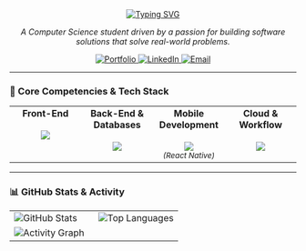 <div align="center">
  <a href="https://git.io/typing-svg">
    <img src="https://readme-typing-svg.herokuapp.com?font=Fira+Code&size=35&pause=1000&color=FFFFFF&center=true&vCenter=true&width=435&lines=ARTHUR+MARTINS+FREIRE" alt="Typing SVG" />
  </a>
</div>

<p align="center">
  <i>A Computer Science student driven by a passion for building software solutions that solve real-world problems.</i>
</p>

<div align="center">
  <a href="https://arthur-freire-portfolio.vercel.app/" target="_blank">
    <img src="https://img.shields.io/badge/Portfolio-34D399?style=for-the-badge&logo=vercel&logoColor=white" alt="Portfolio"/>
  </a>
  <a href="https://www.linkedin.com/in/arthur-martins-freire-3b9b75223/" target="_blank">
    <img src="https://img.shields.io/badge/LinkedIn-0077B5?style=for-the-badge&logo=linkedin&logoColor=white" alt="LinkedIn"/>
  </a>
  <a href="mailto:arthurmartinsfreire.cc@gmail.com">
    <img src="https://img.shields.io/badge/Email-D14836?style=for-the-badge&logo=gmail&logoColor=white" alt="Email"/>
  </a>
</div>

---

### 🚀 Core Competencies & Tech Stack

<table width="100%">
  <tr align="center">
    <td valign="top" width="25%">
      <strong>Front-End</strong><br><br>
      <img src="https://skillicons.dev/icons?i=react,nextjs,ts,js,html,css" />
    </td>
    <td valign="top" width="25%">
      <strong>Back-End & Databases</strong><br><br>
      <img src="https://skillicons.dev/icons?i=java,spring,nodejs,mongodb" />
    </td>
    <td valign="top" width="25%">
      <strong>Mobile Development</strong><br><br>
      <img src="https://skillicons.dev/icons?i=swift,react" />
      <br><sub><em>(React Native)</em></sub>
    </td>
    <td valign="top" width="25%">
      <strong>Cloud & Workflow</strong><br><br>
      <img src="https://skillicons.dev/icons?i=docker,git,github,vercel,figma" />
    </td>
  </tr>
</table>

---

### 📊 GitHub Stats & Activity

<div align="center">
  <table>
    <tr valign="top">
      <td width="50%">
        <img 
          src="https://github-readme-stats-mu-eight-70.vercel.app/api?username=mfarthur&show_icons=true&theme=catppuccin&include_all_commits=true&count_private=true&hide_border=true&border_radius=10&cache_seconds=1800&v=2" 
          alt="GitHub Stats"
        />
      </td>
      <td width="50%">
        <img 
          src="https://github-readme-stats-mu-eight-70.vercel.app/api/top-langs/?username=mfarthur&layout=compact&langs_count=8&theme=catppuccin&hide_border=true&border_radius=10&cache_seconds=1800&v=2" 
          alt="Top Languages"
        />
      </td>
    </tr>
    <tr>
      <td colspan="2">
        <img 
          src="https://github-readme-activity-graph.vercel.app/graph?username=mfarthur&theme=catppuccin&bg_color=1e1e2e&hide_border=true&radius=10&cache_seconds=1800&v=2" 
          alt="Activity Graph"
        />
      </td>
    </tr>
  </table>
</div>
